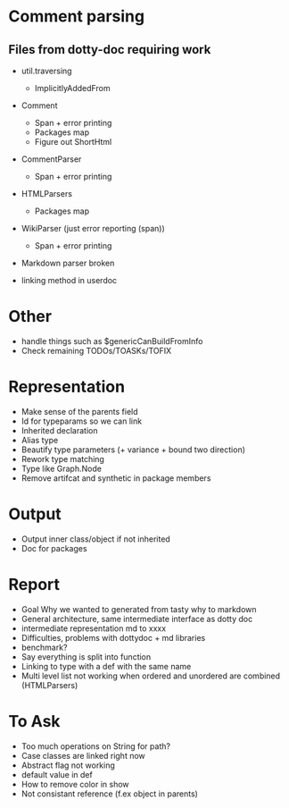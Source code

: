 # Comment parsing
## Files from dotty-doc requiring work
* util.traversing
  * ImplicitlyAddedFrom
* Comment
  * Span + error printing
  * Packages map
  * Figure out ShortHtml
* CommentParser
  * Span + error printing
* HTMLParsers
  * Packages map
* WikiParser (just error reporting (span))
  * Span + error printing

* Markdown parser broken
* linking method in userdoc

# Other
* handle things such as $genericCanBuildFromInfo
* Check remaining TODOs/TOASKs/TOFIX

# Representation
* Make sense of the parents field
* Id for typeparams so we can link
* Inherited declaration
* Alias type
* Beautify type parameters (+ variance + bound two direction)
* Rework type matching
* Type like Graph.Node
* Remove artifcat and synthetic in package members

# Output
* Output inner class/object if not inherited
* Doc for packages

# Report
* Goal Why we wanted to generated from tasty why to markdown
* General architecture, same intermediate interface as dotty doc
* intermediate representation md to xxxx
* Difficulties, problems with dottydoc + md libraries
* benchmark?
* Say everything is split into function
* Linking to type with a def with the same name
* Multi level list not working when ordered and unordered are combined (HTMLParsers)

# To Ask
* Too much operations on String for path?
* Case classes are linked right now
* Abstract flag not working
* default value in def
* How to remove color in show
* Not consistant reference (f.ex object in parents)